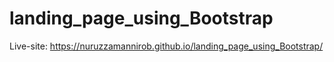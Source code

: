 ﻿# landing_page_using_Bootstrap


Live-site:   https://nuruzzamannirob.github.io/landing_page_using_Bootstrap/
